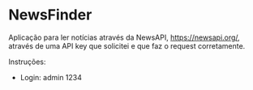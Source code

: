 # NewsFinder

Aplicação para ler notícias através da NewsAPI, https://newsapi.org/, através de uma API key que solicitei e que faz o request corretamente.


Instruções:
- Login: admin 1234
